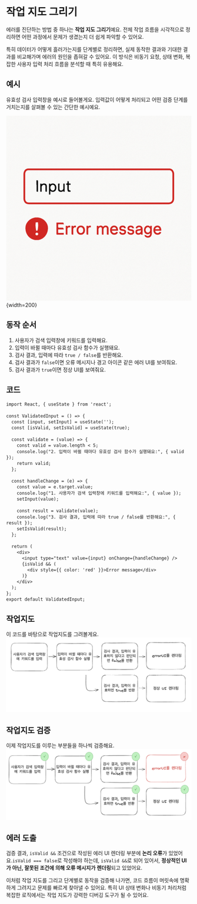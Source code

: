 # 작업 지도 그리기

에러를 진단하는 방법 중 하나는 **작업 지도 그리기**예요. 전체 작업 흐름을 시각적으로 정리하면 어떤 과정에서 문제가 생겼는지 더 쉽게 파악할 수 있어요.

특히 데이터가 어떻게 흘러가는지를 단계별로 정리하면, 실제 동작한 결과와 기대한 결과를 비교해가며 에러의 원인을 좁혀갈 수 있어요. 이 방식은 비동기 요청, 상태 변화, 복잡한 사용자 입력 처리 흐름을 분석할 때 특히 유용해요.


## 예시 

유효성 검사 입력창을 예시로 들어볼게요. 입력값이 어떻게 처리되고 어떤 검증 단계를 거치는지를 살펴볼 수 있는 간단한 예시예요.

![](../../images/diagnose/map-ex-input-error-message.png){width=200}

## 동작 순서
1. 사용자가 검색 입력창에 키워드를 입력해요.
2. 입력이 바뀔 때마다 유효성 검사 함수가 실행돼요.
3. 검사 결과, 입력에 따라 `true / false`를 반환해요.
4. 검사 결과가 `false`이면 오류 메시지나 경고 아이콘 같은 에러 UI를 보여줘요.
5. 검사 결과가 `true`이면 정상 UI를 보여줘요.


## 코드

```tsx 9,15,19
import React, { useState } from 'react';

const ValidatedInput = () => {
  const [input, setInput] = useState('');
  const [isValid, setIsValid] = useState(true);

  const validate = (value) => {
    const valid = value.length < 5;
    console.log("2. 입력이 바뀔 때마다 유효성 검사 함수가 실행돼요:", { valid });
    return valid;
  };

  const handleChange = (e) => {
    const value = e.target.value;
    console.log("1. 사용자가 검색 입력창에 키워드를 입력해요:", { value });
    setInput(value);

    const result = validate(value);
    console.log("3. 검사 결과, 입력에 따라 true / false를 반환해요:", { result });
    setIsValid(result);
  };

  return (
    <div>
      <input type="text" value={input} onChange={handleChange} />
      {isValid && (
        <div style={{ color: 'red' }}>Error message</div>
      )}
    </div>
  );
};
export default ValidatedInput;
```

## 작업지도
이 코드를 바탕으로 작업지도를 그려볼게요.
![](../../images/diagnose/map.png)


## 작업지도 검증
이제 작업지도를 이루는 부분들을 하나씩 검증해요.
![](../../images/diagnose/map-check.png)

## 에러 도출
검증 결과, `isValid &&` 조건으로 작성된 에러 UI 렌더링 부분에 **논리 오류**가 있었어요.`isValid === false`로 작성해야 하는데, `isValid &&`로 되어 있어서, **정상적인 UI가 아닌, 잘못된 조건에 의해 오류 메시지가 렌더링**되고 있었어요.

이처럼 작업 지도를 그리고 단계별로 동작을 검증해 나가면, 코드 흐름이 머릿속에 명확하게 그려지고 문제를 빠르게 찾아낼 수 있어요. 특히 UI 상태 변화나 비동기 처리처럼 복잡한 로직에서는 작업 지도가 강력한 디버깅 도구가 될 수 있어요.